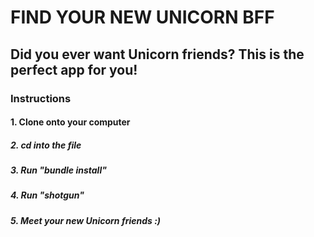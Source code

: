 # FIND YOUR NEW UNICORN BFF
## Did you ever want Unicorn friends? This is the perfect app for you!

### Instructions

#### 1. Clone onto your computer
##### 2. cd into the file
##### 3. Run "bundle install"
##### 4. Run "shotgun"
##### 5. Meet your new Unicorn friends :)

